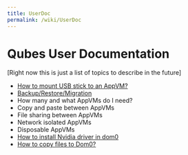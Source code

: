 ```yaml
---
title: UserDoc
permalink: /wiki/UserDoc
---
```


Qubes User Documentation
========================

[Right now this is just a list of topics to describe in the future]

-   [How to mount USB stick to an AppVM?](/wiki/StickMounting)
-   [Backup/Restore/Migration](/wiki/BackupRestore)
-   How many and what AppVMs do I need?
-   Copy and paste between AppVMs
-   File sharing between AppVMs
-   Network isolated AppVMs
-   Disposable AppVMs
-   [How to install Nvidia driver in dom0](/wiki/InstallNvidiaDriver)
-   [How to copy files to Dom0?](/wiki/CopyToDomZero)

